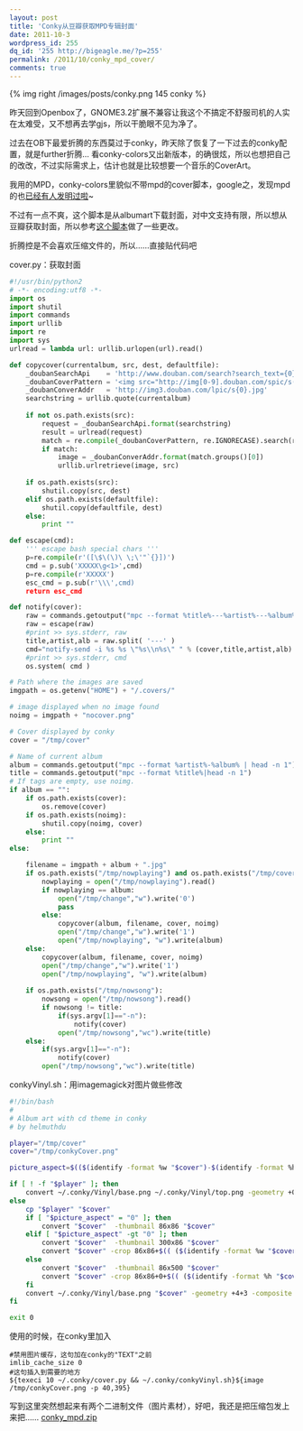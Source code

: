 ```yaml
---
layout: post
title: 'Conky从豆瓣获取MPD专辑封面'
date: 2011-10-3
wordpress_id: 255
dq_id: '255 http://bigeagle.me/?p=255'
permalink: /2011/10/conky_mpd_cover/
comments: true
---
```

{% img right /images/posts/conky.png 145 conky %}

昨天回到Openbox了，GNOME3.2扩展不兼容让我这个不搞定不舒服司机的人实在太难受，又不想再去学gjs，所以干脆眼不见为净了。

过去在OB下最爱折腾的东西莫过于conky，昨天除了恢复了一下过去的conky配置，就是further折腾… 看conky-colors又出新版本，的确很炫，所以也想把自己的改改，不过实际需求上，估计也就是比较想要一个音乐的CoverArt。

我用的MPD，conky-colors里貌似不带mpd的cover脚本，google之，发现mpd的也<a href="http://sunjack94.deviantart.com/art/Conky-Panel-Mpd-CoverArt-154331369?moodonly=178">已经有人发明过啦</a>~

不过有一点不爽，这个脚本是从albumart下载封面，对中文支持有限，所以想从豆瓣获取封面，所以参考<a href="http://www.gracecode.com/archives/3009/">这个脚本</a>做了一些更改。

折腾控是不会喜欢压缩文件的，所以……直接贴代码吧
<!--more-->

cover.py：获取封面

```python
#!/usr/bin/python2
# -*- encoding:utf8 -*-
import os
import shutil
import commands
import urllib
import re
import sys
urlread = lambda url: urllib.urlopen(url).read()

def copycover(currentalbum, src, dest, defaultfile):
    _doubanSearchApi    = 'http://www.douban.com/search?search_text={0}'
    _doubanCoverPattern = '<img src="http://img[0-9].douban.com/spic/s(\d+).jpg"'
    _doubanConverAddr   = 'http://img3.douban.com/lpic/s{0}.jpg'
    searchstring = urllib.quote(currentalbum)
    
    if not os.path.exists(src):
        request = _doubanSearchApi.format(searchstring)
        result = urlread(request)
        match = re.compile(_doubanCoverPattern, re.IGNORECASE).search(result)
        if match:
            image = _doubanConverAddr.format(match.groups()[0])
            urllib.urlretrieve(image, src)
    
    if os.path.exists(src):
        shutil.copy(src, dest)
    elif os.path.exists(defaultfile):
        shutil.copy(defaultfile, dest)
    else:
        print ""

def escape(cmd):
    ''' escape bash special chars '''
    p=re.compile(r'([\$\(\)\ \;\'"`{}])')
    cmd = p.sub('XXXXX\g<1>',cmd)
    p=re.compile(r'XXXXX')
    esc_cmd = p.sub(r'\\\',cmd)
    return esc_cmd

def notify(cover):
    raw = commands.getoutput("mpc --format %title%---%artist%---%album% | head -n 1")
    raw = escape(raw)
    #print >> sys.stderr, raw
    title,artist,alb = raw.split( '---' )
    cmd="notify-send -i %s %s \"%s\\n%s\" " % (cover,title,artist,alb)
    #print >> sys.stderr, cmd
    os.system( cmd ) 

# Path where the images are saved
imgpath = os.getenv("HOME") + "/.covers/"

# image displayed when no image found
noimg = imgpath + "nocover.png"

# Cover displayed by conky
cover = "/tmp/cover"

# Name of current album
album = commands.getoutput("mpc --format %artist%-%album% | head -n 1")
title = commands.getoutput("mpc --format %title%|head -n 1")
# If tags are empty, use noimg.
if album == "":
    if os.path.exists(cover):
        os.remove(cover)
    if os.path.exists(noimg):
        shutil.copy(noimg, cover)
    else:
        print ""
else:

    filename = imgpath + album + ".jpg"
    if os.path.exists("/tmp/nowplaying") and os.path.exists("/tmp/cover"):
        nowplaying = open("/tmp/nowplaying").read()
        if nowplaying == album:
            open("/tmp/change","w").write('0')
            pass
        else:
            copycover(album, filename, cover, noimg)
            open("/tmp/change","w").write('1')
            open("/tmp/nowplaying", "w").write(album)
    else:
        copycover(album, filename, cover, noimg)
        open("/tmp/change","w").write('1')
        open("/tmp/nowplaying", "w").write(album)
    
    if os.path.exists("/tmp/nowsong"):
        nowsong = open("/tmp/nowsong").read()
        if nowsong != title:
            if(sys.argv[1]=="-n"):
                notify(cover)
            open("/tmp/nowsong","wc").write(title)
    else:
        if(sys.argv[1]=="-n"):
            notify(cover)
        open("/tmp/nowsong","wc").write(title)
```

conkyVinyl.sh：用imagemagick对图片做些修改

```bash
#!/bin/bash
#
# Album art with cd theme in conky
# by helmuthdu

player="/tmp/cover"
cover="/tmp/conkyCover.png"

picture_aspect=$(($(identify -format %w "$cover")-$(identify -format %h "$cover")))

if [ ! -f "$player" ]; then
	convert ~/.conky/Vinyl/base.png ~/.conky/Vinyl/top.png -geometry +0+0 -composite "$cover"
else
	cp "$player" "$cover"
	if [ "$picture_aspect" = "0" ]; then
		convert "$cover"  -thumbnail 86x86 "$cover"
	elif [ "$picture_aspect" -gt "0" ]; then
		convert "$cover"  -thumbnail 300x86 "$cover"
		convert "$cover" -crop 86x86+$(( ($(identify -format %w "$cover") - 86) / 2))+0  +repage "$cover"
	else
		convert "$cover"  -thumbnail 86x500 "$cover"
		convert "$cover" -crop 86x86+0+$(( ($(identify -format %h "$cover") - 86) / 2))  +repage "$cover"
	fi
	convert ~/.conky/Vinyl/base.png "$cover" -geometry +4+3 -composite ~/.conky/Vinyl/top.png -geometry +0+0 -composite "$cover"
fi

exit 0
```

使用的时候，在conky里加入

    #禁用图片缓存，这句加在conky的"TEXT"之前
    imlib_cache_size 0
    #这句插入到需要的地方
    ${texeci 10 ~/.conky/cover.py && ~/.conky/conkyVinyl.sh}${image /tmp/conkyCover.png -p 40,395}

写到这里突然想起来有两个二进制文件（图片素材），好吧，我还是把压缩包发上来把……
[conky\_mpd.zip](/files/conky.zip)
